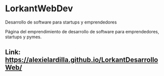 # LorkantWebDev
Desarrollo de software para startups y emprendedores

Página del emprendimiento de desarrollo de software para emprendedores, startups y pymes.

## Link: https://alexielardilla.github.io/LorkantDesarrolloWeb/

